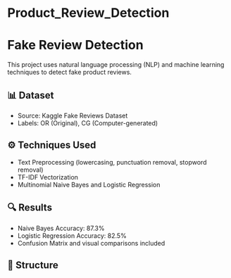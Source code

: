 # Product_Review_Detection

# Fake Review Detection

This project uses natural language processing (NLP) and machine learning techniques to detect fake product reviews.

## 📊 Dataset
- Source: Kaggle Fake Reviews Dataset
- Labels: OR (Original), CG (Computer-generated)

## ⚙️ Techniques Used
- Text Preprocessing (lowercasing, punctuation removal, stopword removal)
- TF-IDF Vectorization
- Multinomial Naive Bayes and Logistic Regression

## 🔍 Results
- Naive Bayes Accuracy: 87.3%
- Logistic Regression Accuracy: 82.5%
- Confusion Matrix and visual comparisons included

## 📁 Structure